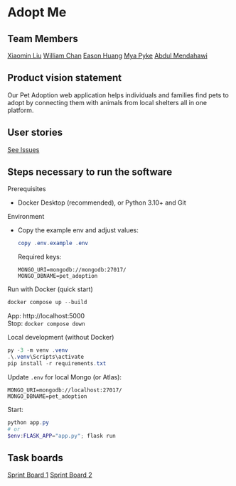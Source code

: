 # Adopt Me

## Team Members

[Xiaomin Liu](https://github.com/xl4624)
[William Chan](https://github.com/wc2184)
[Eason Huang](https://github.com/Gilgamesh605)
[Mya Pyke](https://github.com/myapyke123)
[Abdul Mendahawi](https://github.com/amendahawi)

## Product vision statement

Our Pet Adoption web application helps individuals and families find pets to adopt by connecting them with animals from local shelters all in one platform.

## User stories

[See Issues](https://github.com/swe-students-fall2025/2-web-app-iphone/issues)

## Steps necessary to run the software

Prerequisites
- Docker Desktop (recommended), or Python 3.10+ and Git

Environment
- Copy the example env and adjust values:
  ```powershell
  copy .env.example .env
  ```
  Required keys:
  ```
  MONGO_URI=mongodb://mongodb:27017/
  MONGO_DBNAME=pet_adoption
  ```

Run with Docker (quick start)
```powershell
docker compose up --build
```
App: http://localhost:5000  
Stop: `docker compose down`

Local development (without Docker)
```powershell
py -3 -m venv .venv
.\.venv\Scripts\activate
pip install -r requirements.txt
```
Update `.env` for local Mongo (or Atlas):
```
MONGO_URI=mongodb://localhost:27017/
MONGO_DBNAME=pet_adoption
```
Start:
```powershell
python app.py
# or
$env:FLASK_APP="app.py"; flask run
```

## Task boards

[Sprint Board 1](https://github.com/orgs/swe-students-fall2025/projects/26/views/1)
[Sprint Board 2](https://github.com/orgs/swe-students-fall2025/projects/71/views/1)
